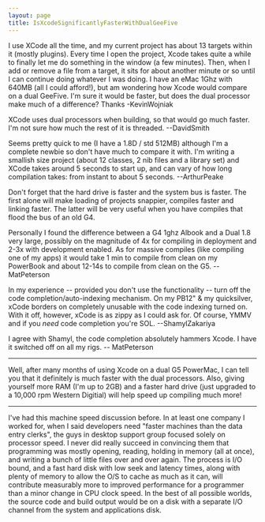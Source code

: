 ```yaml
---
layout: page
title: IsXcodeSignificantlyFasterWithDualGeeFive
---
```




I use XCode all the time, and my current project has about 13 targets within it (mostly plugins). Every time I open the project, Xcode takes quite a while to finally let me do something in the window (a few minutes). Then, when I add or remove a file from a target, it sits for about another minute or so until I can continue doing whatever I was doing. I have an eMac 1Ghz with 640MB (all I could afford!), but am wondering how Xcode would compare on a dual GeeFive. I'm sure it would be faster, but does the dual processor make much of a difference? Thanks -KevinWojniak

XCode uses dual processors when building, so that would go much faster. I'm not sure how much the rest of it is threaded. --DavidSmith

Seems pretty quick to me (I have a 1.8D / std 512MB) although I'm a complete newbie so don't have much to compare it with. I'm writing a smallish size project (about 12 classes, 2 nib files and a library set) and XCode takes around 5 seconds to start up, and can vary of how long compilation takes: from instant to about 5 seconds. --ArthurPeake

Don't forget that the hard drive is faster and the system bus is faster. The first alone will make loading of projects snappier, compiles faster and linking faster. The latter will be very useful when you have compiles that flood the bus of an old G4. 

Personally I found the difference between a G4 1ghz Albook and a Dual 1.8 very large, possibly on the magnitude of 4x for compiling in deployment and 2-3x with development enabled. As for massive compiles (like compiling one of my apps) it would take 1 min to compile from clean on my PowerBook and about 12-14s to compile from clean on the G5. -- MatPeterson

In my experience -- provided you don't use the functionality -- turn off the code completion/auto-indexing mechanism. On my PB12" & my quicksilver, xCode borders on completely unusable with the code indexing turned on. With it off, however, xCode is as zippy as I could ask for. Of course, YMMV and if you *need* code completion you're SOL. --ShamylZakariya

I agree with Shamyl, the code completion absolutely hammers Xcode. I have it switched off on all my rigs. -- MatPeterson

----

Well, after many months of using Xcode on a dual G5 PowerMac, I can tell you that it definitely is much faster with the dual processors. Also, giving yourself more RAM (I'm up to 2GB) and a faster hard drive (just upgraded to a 10,000 rpm Western Digitial) will help speed up compiling much more!

----

I've had this machine speed discussion before. In at least one company I worked for, when I said developers need "faster machines than the data entry clerks", the guys in desktop support group focused solely on processor speed. I never did really succeed in convincing them that programming was mostly opening, reading,  holding in memory (all at once), and writing a bunch of little files over and over again. The process is I/O bound, and a fast hard disk with low seek and latency times, along with plenty of memory to allow the O/S to cache as much as it can, will contribute measurably more to improved performance for a programmer than a minor change in CPU clock speed. In the best of all possible worlds, the source code and build output would be on a disk with a separate I/O channel from the system and applications disk.

